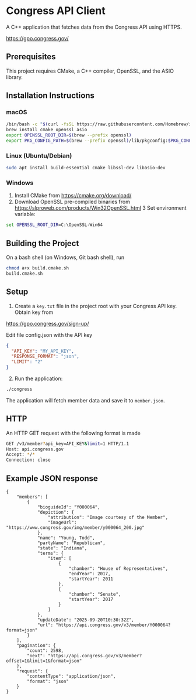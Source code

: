 # Congress API Client

A C++ application that fetches data from the Congress API using HTTPS.

https://gpo.congress.gov/

## Prerequisites

This project requires CMake, a C++ compiler, OpenSSL, and the ASIO library.

## Installation Instructions

### macOS

```bash
/bin/bash -c "$(curl -fsSL https://raw.githubusercontent.com/Homebrew/install/HEAD/install.sh)"
brew install cmake openssl asio
export OPENSSL_ROOT_DIR=$(brew --prefix openssl)
export PKG_CONFIG_PATH=$(brew --prefix openssl)/lib/pkgconfig:$PKG_CONFIG_PATH
```

### Linux (Ubuntu/Debian)

```bash
sudo apt install build-essential cmake libssl-dev libasio-dev
```

### Windows 

1. Install CMake from https://cmake.org/download/
2. Download OpenSSL pre-compiled binaries from https://slproweb.com/products/Win32OpenSSL.html
3 Set environment variable:

```cmd
set OPENSSL_ROOT_DIR=C:\OpenSSL-Win64
```

## Building the Project

On a bash shell (on Windows, Git bash shell), run 
```bash
chmod a+x build.cmake.sh 
build.cmake.sh
```

## Setup

1. Create a `key.txt` file in the project root with your Congress API key. Obtain key from 

https://gpo.congress.gov/sign-up/

Edit file config.json with the API key

```json
{
  "API_KEY": "MY_API_KEY",
  "RESPONSE_FORMAT": "json",
  "LIMIT": "2"
}
```

2. Run the application:
```bash
./congress 
```

The application will fetch member data and save it to `member.json`.

## HTTP 

An HTTP GET request with the following format is made 

```bash
GET /v3/member?api_key=API_KEY&limit=1 HTTP/1.1
Host: api.congress.gov
Accept: */*
Connection: close
```

## Example JSON response

```
{
    "members": [
        {
            "bioguideId": "Y000064",
            "depiction": {
                "attribution": "Image courtesy of the Member",
                "imageUrl": "https://www.congress.gov/img/member/y000064_200.jpg"
            },
            "name": "Young, Todd",
            "partyName": "Republican",
            "state": "Indiana",
            "terms": {
                "item": [
                    {
                        "chamber": "House of Representatives",
                        "endYear": 2017,
                        "startYear": 2011
                    },
                    {
                        "chamber": "Senate",
                        "startYear": 2017
                    }
                ]
            },
            "updateDate": "2025-09-20T10:30:32Z",
            "url": "https://api.congress.gov/v3/member/Y000064?format=json"
        }
    ],
    "pagination": {
        "count": 2598,
        "next": "https://api.congress.gov/v3/member?offset=1&limit=1&format=json"
    },
    "request": {
        "contentType": "application/json",
        "format": "json"
    }
}

```
